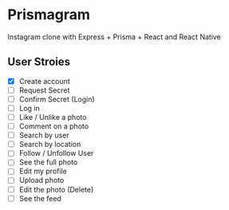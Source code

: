 # Prismagram

Instagram clone with Express + Prisma + React and React Native

## User Stroies

- [x] Create account
- [ ] Request Secret
- [ ] Confirm Secret (Login)
- [ ] Log in
- [ ] Like / Unlike a photo
- [ ] Comment on a photo
- [ ] Search by user
- [ ] Search by location
- [ ] Follow / Unfollow User
- [ ] See the full photo
- [ ] Edit my profile
- [ ] Upload photo
- [ ] Edit the photo (Delete)
- [ ] See the feed
